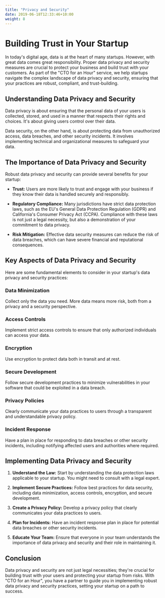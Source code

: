 ```yaml
---
title: "Privacy and Security"
date: 2019-06-18T12:33:46+10:00
weight: 8
---
```


# Building Trust in Your Startup

In today's digital age, data is at the heart of many startups. However, with great data comes great responsibility. Proper data privacy and security measures are crucial to protect your business and build trust with your customers. As part of the "CTO for an Hour" service, we help startups navigate the complex landscape of data privacy and security, ensuring that your practices are robust, compliant, and trust-building.

## Understanding Data Privacy and Security

Data privacy is about ensuring that the personal data of your users is collected, stored, and used in a manner that respects their rights and choices. It's about giving users control over their data.

Data security, on the other hand, is about protecting data from unauthorized access, data breaches, and other security incidents. It involves implementing technical and organizational measures to safeguard your data.

## The Importance of Data Privacy and Security

Robust data privacy and security can provide several benefits for your startup:

- **Trust:** Users are more likely to trust and engage with your business if they know their data is handled securely and responsibly.

- **Regulatory Compliance:** Many jurisdictions have strict data protection laws, such as the EU's General Data Protection Regulation (GDPR) and California's Consumer Privacy Act (CCPA). Compliance with these laws is not just a legal necessity, but also a demonstration of your commitment to data privacy.

- **Risk Mitigation:** Effective data security measures can reduce the risk of data breaches, which can have severe financial and reputational consequences.

## Key Aspects of Data Privacy and Security

Here are some fundamental elements to consider in your startup's data privacy and security practices:

### Data Minimization

Collect only the data you need. More data means more risk, both from a privacy and a security perspective.

### Access Controls

Implement strict access controls to ensure that only authorized individuals can access your data.

### Encryption

Use encryption to protect data both in transit and at rest.

### Secure Development

Follow secure development practices to minimize vulnerabilities in your software that could be exploited in a data breach.

### Privacy Policies

Clearly communicate your data practices to users through a transparent and understandable privacy policy.

### Incident Response

Have a plan in place for responding to data breaches or other security incidents, including notifying affected users and authorities where required.

## Implementing Data Privacy and Security

1. **Understand the Law:** Start by understanding the data protection laws applicable to your startup. You might need to consult with a legal expert.

2. **Implement Secure Practices:** Follow best practices for data security, including data minimization, access controls, encryption, and secure development.

3. **Create a Privacy Policy:** Develop a privacy policy that clearly communicates your data practices to users.

4. **Plan for Incidents:** Have an incident response plan in place for potential data breaches or other security incidents.

5. **Educate Your Team:** Ensure that everyone in your team understands the importance of data privacy and security and their role in maintaining it.

## Conclusion

Data privacy and security are not just legal necessities; they're crucial for building trust with your users and protecting your startup from risks. With "CTO for an Hour", you have a partner to guide you in implementing robust data privacy and security practices, setting your startup on a path to success.
